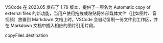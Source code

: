 VSCode 在 2023.05 发布了 1.79 版本，提供了一项名为 Automatic copy of external files 的新功能，当用户使用拖拽或粘贴将外部媒体文件（比如图片、音视频）放置到 Markdown 文档上时，VSCode 会自动复制一份文件到工作区，并在 Markdown 文档中插入相应的图片引用片段。


copyFiles.destination
